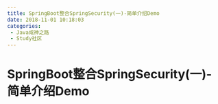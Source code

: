 ```yaml
---
title: SpringBoot整合SpringSecurity(一)-简单介绍Demo
date: 2018-11-01 10:18:03
categories: 
 - Java成神之路
 - Study社区
---
```

# SpringBoot整合SpringSecurity(一)-简单介绍Demo